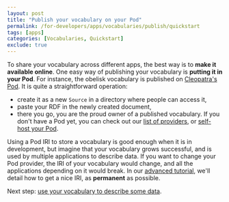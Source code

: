 ```yaml
---
layout: post
title: "Publish your vocabulary on your Pod"
permalink: /for-developers/apps/vocabularies/publish/quickstart
tags: [apps]
categories: [Vocabularies, Quickstart]
exclude: true
---
```


To share your vocabulary across different apps, the best way is to **make it available online**. One easy way of publishing your vocabulary is **putting it in your Pod**. For instance, the obelisk vocabulary is published on [Cleopatra's Pod](https://cleopatra.solid.community/public/voc/obelisk.ttl). It is quite a straightforward operation:
- create it as a new `Source` in a directory where people can access it,
- paste your RDF in the newly created document, 
- there you go, you are the proud owner of a published vocabulary. 
If you don't have a Pod yet, you can check out our [list of providers](/use-solid), or [self-host your Pod](/for-developers/pod-server).

Using a Pod IRI to store a vocabulary is good enough when it is in development, but imagine that your vocabulary grows successful, and is used by multiple applications to describe data. If you want to change your Pod provider, the IRI of your vocabulary would change, and all the applications depending on it would break. In our [advanced tutorial](/for-developers/apps/vocabularies/publish), we'll detail how to get a nice IRI, as **permanent** as possible.

Next step: [use your vocabulary to describe some data](/for-developers/apps/vocabularies/use/quickstart).
